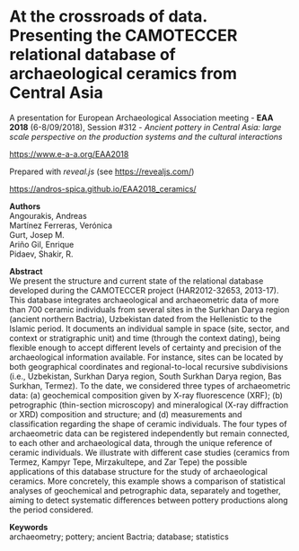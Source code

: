 # At the crossroads of data. Presenting the CAMOTECCER relational database of archaeological ceramics from Central Asia

A presentation for European Archaeological Association meeting - **EAA 2018** (6-8/09/2018), Session #312 - *Ancient pottery in Central Asia: large scale perspective on the production systems and the cultural interactions*

https://www.e-a-a.org/EAA2018

Prepared with *reveal.js* (see https://revealjs.com/)


https://andros-spica.github.io/EAA2018_ceramics/

**Authors**  
Angourakis, Andreas  
Martínez Ferreras, Verónica  
Gurt, Josep M.  
Ariño Gil, Enrique  
Pidaev, Shakir, R.  

**Abstract**  
We present the structure and current state of the relational database developed during the CAMOTECCER project (HAR2012-32653, 2013-17). This database integrates archaeological and archaeometric data of more than 700 ceramic individuals from several sites in the Surkhan Darya region (ancient northern Bactria), Uzbekistan dated from the Hellenistic to the Islamic period. It documents an individual sample in space (site, sector, and context or stratigraphic unit) and time (through the context dating), being flexible enough to accept different levels of certainty and precision of the archaeological information available. For instance, sites can be located by both geographical coordinates and regional-to-local recursive subdivisions (i.e., Uzbekistan, Surkhan Darya region, South Surkhan Darya region, Bas Surkhan, Termez). To the date, we considered three types of archaeometric data: (a) geochemical composition given by X-ray fluorescence (XRF); (b) petrographic (thin-section microscopy) and mineralogical (X-ray diffraction or XRD) composition and structure; and (d) measurements and classification regarding the shape of ceramic individuals. The four types of archaeometric data can be registered independently but remain connected, to each other and archaeological data, through the unique reference of ceramic individuals.
We illustrate with different case studies (ceramics from Termez, Kampyr Tepe, Mirzakultepe, and Zar Tepe) the possible applications of this database structure for the study of archaeological ceramics. More concretely, this example shows a comparison of statistical analyses of geochemical and petrographic data, separately and together, aiming to detect systematic differences between pottery productions along the period considered.  

**Keywords**  
archaeometry; pottery; ancient Bactria; database; statistics

